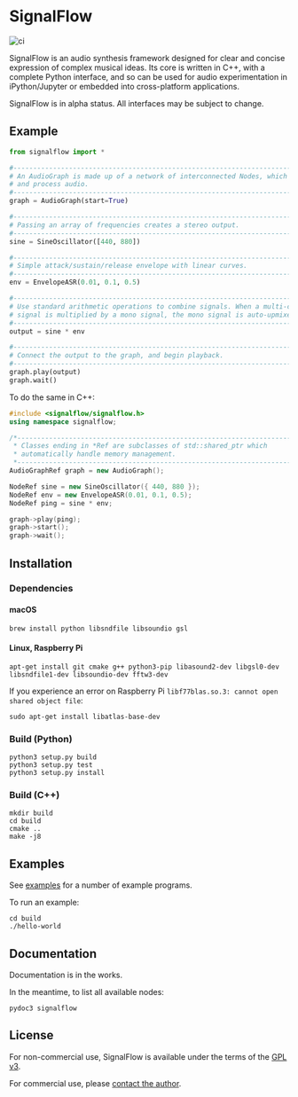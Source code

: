 # SignalFlow

![ci](https://github.com/ideoforms/signal/workflows/ci/badge.svg)

SignalFlow is an audio synthesis framework designed for clear and concise expression of complex musical ideas. Its core is written in C++, with a complete Python interface, and so can be used for audio experimentation in iPython/Jupyter or embedded into cross-platform applications.

SignalFlow is in alpha status. All interfaces may be subject to change.

## Example

```python
from signalflow import *

#--------------------------------------------------------------------------------
# An AudioGraph is made up of a network of interconnected Nodes, which generate
# and process audio. 
#--------------------------------------------------------------------------------
graph = AudioGraph(start=True)

#--------------------------------------------------------------------------------
# Passing an array of frequencies creates a stereo output.
#--------------------------------------------------------------------------------
sine = SineOscillator([440, 880])

#--------------------------------------------------------------------------------
# Simple attack/sustain/release envelope with linear curves.
#--------------------------------------------------------------------------------
env = EnvelopeASR(0.01, 0.1, 0.5)

#--------------------------------------------------------------------------------
# Use standard arithmetic operations to combine signals. When a multi-channel 
# signal is multiplied by a mono signal, the mono signal is auto-upmixed.
#--------------------------------------------------------------------------------
output = sine * env

#--------------------------------------------------------------------------------
# Connect the output to the graph, and begin playback.
#--------------------------------------------------------------------------------
graph.play(output)
graph.wait()
```

To do the same in C++:

```cpp
#include <signalflow/signalflow.h>
using namespace signalflow;

/*------------------------------------------------------------------------
 * Classes ending in *Ref are subclasses of std::shared_ptr which
 * automatically handle memory management.
 *-----------------------------------------------------------------------*/
AudioGraphRef graph = new AudioGraph();

NodeRef sine = new SineOscillator({ 440, 880 });
NodeRef env = new EnvelopeASR(0.01, 0.1, 0.5);
NodeRef ping = sine * env;

graph->play(ping);
graph->start();
graph->wait();
```

## Installation

### Dependencies

#### macOS

```
brew install python libsndfile libsoundio gsl
```

#### Linux, Raspberry Pi

```
apt-get install git cmake g++ python3-pip libasound2-dev libgsl0-dev libsndfile1-dev libsoundio-dev fftw3-dev 
```

If you experience an error on Raspberry Pi `libf77blas.so.3: cannot open shared object file`:

```
sudo apt-get install libatlas-base-dev
```

### Build (Python)

```
python3 setup.py build
python3 setup.py test
python3 setup.py install
```


### Build (C++)

```
mkdir build
cd build
cmake ..
make -j8
```

## Examples

See [examples](examples) for a number of example programs.

To run an example:
```
cd build
./hello-world
```

## Documentation

Documentation is in the works.

In the meantime, to list all available nodes:

```
pydoc3 signalflow
```

## License

For non-commercial use, SignalFlow is available under the terms of the [GPL v3](http://www.gnu.org/licenses/gpl-3.0.en.html).

For commercial use, please [contact the author](http://erase.net/contact).


